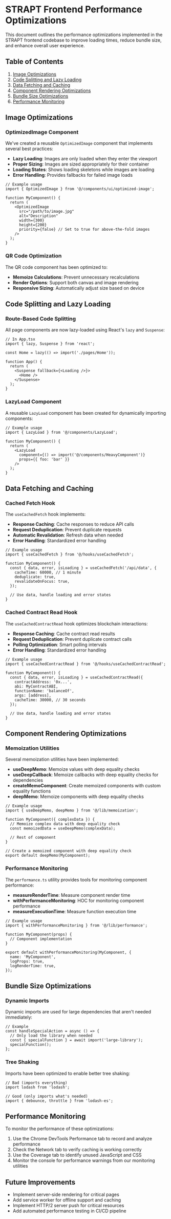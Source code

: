 # STRAPT Frontend Performance Optimizations

This document outlines the performance optimizations implemented in the STRAPT frontend codebase to improve loading times, reduce bundle size, and enhance overall user experience.

## Table of Contents

1. [Image Optimizations](#image-optimizations)
2. [Code Splitting and Lazy Loading](#code-splitting-and-lazy-loading)
3. [Data Fetching and Caching](#data-fetching-and-caching)
4. [Component Rendering Optimizations](#component-rendering-optimizations)
5. [Bundle Size Optimizations](#bundle-size-optimizations)
6. [Performance Monitoring](#performance-monitoring)

## Image Optimizations

### OptimizedImage Component

We've created a reusable `OptimizedImage` component that implements several best practices:

- **Lazy Loading**: Images are only loaded when they enter the viewport
- **Proper Sizing**: Images are sized appropriately for their container
- **Loading States**: Shows loading skeletons while images are loading
- **Error Handling**: Provides fallbacks for failed image loads

```tsx
// Example usage
import { OptimizedImage } from '@/components/ui/optimized-image';

function MyComponent() {
  return (
    <OptimizedImage
      src="/path/to/image.jpg"
      alt="Description"
      width={300}
      height={200}
      priority={false} // Set to true for above-the-fold images
    />
  );
}
```

### QR Code Optimization

The QR code component has been optimized to:

- **Memoize Calculations**: Prevent unnecessary recalculations
- **Render Options**: Support both canvas and image rendering
- **Responsive Sizing**: Automatically adjust size based on device

## Code Splitting and Lazy Loading

### Route-Based Code Splitting

All page components are now lazy-loaded using React's `lazy` and `Suspense`:

```tsx
// In App.tsx
import { lazy, Suspense } from 'react';

const Home = lazy(() => import('./pages/Home'));

function App() {
  return (
    <Suspense fallback={<Loading />}>
      <Home />
    </Suspense>
  );
}
```

### LazyLoad Component

A reusable `LazyLoad` component has been created for dynamically importing components:

```tsx
// Example usage
import { LazyLoad } from '@/components/LazyLoad';

function MyComponent() {
  return (
    <LazyLoad
      component={() => import('@/components/HeavyComponent')}
      props={{ foo: 'bar' }}
    />
  );
}
```

## Data Fetching and Caching

### Cached Fetch Hook

The `useCachedFetch` hook implements:

- **Response Caching**: Cache responses to reduce API calls
- **Request Deduplication**: Prevent duplicate requests
- **Automatic Revalidation**: Refresh data when needed
- **Error Handling**: Standardized error handling

```tsx
// Example usage
import { useCachedFetch } from '@/hooks/useCachedFetch';

function MyComponent() {
  const { data, error, isLoading } = useCachedFetch('/api/data', {
    cacheTime: 60000, // 1 minute
    deduplicate: true,
    revalidateOnFocus: true,
  });
  
  // Use data, handle loading and error states
}
```

### Cached Contract Read Hook

The `useCachedContractRead` hook optimizes blockchain interactions:

- **Response Caching**: Cache contract read results
- **Request Deduplication**: Prevent duplicate contract calls
- **Polling Optimization**: Smart polling intervals
- **Error Handling**: Standardized error handling

```tsx
// Example usage
import { useCachedContractRead } from '@/hooks/useCachedContractRead';

function MyComponent() {
  const { data, error, isLoading } = useCachedContractRead({
    contractAddress: '0x...',
    abi: MyContractABI,
    functionName: 'balanceOf',
    args: [address],
    cacheTime: 30000, // 30 seconds
  });
  
  // Use data, handle loading and error states
}
```

## Component Rendering Optimizations

### Memoization Utilities

Several memoization utilities have been implemented:

- **useDeepMemo**: Memoize values with deep equality checks
- **useDeepCallback**: Memoize callbacks with deep equality checks for dependencies
- **createMemoComponent**: Create memoized components with custom equality functions
- **deepMemo**: Memoize components with deep equality checks

```tsx
// Example usage
import { useDeepMemo, deepMemo } from '@/lib/memoization';

function MyComponent({ complexData }) {
  // Memoize complex data with deep equality check
  const memoizedData = useDeepMemo(complexData);
  
  // Rest of component
}

// Create a memoized component with deep equality check
export default deepMemo(MyComponent);
```

### Performance Monitoring

The `performance.ts` utility provides tools for monitoring component performance:

- **measureRenderTime**: Measure component render time
- **withPerformanceMonitoring**: HOC for monitoring component performance
- **measureExecutionTime**: Measure function execution time

```tsx
// Example usage
import { withPerformanceMonitoring } from '@/lib/performance';

function MyComponent(props) {
  // Component implementation
}

export default withPerformanceMonitoring(MyComponent, {
  name: 'MyComponent',
  logProps: true,
  logRenderTime: true,
});
```

## Bundle Size Optimizations

### Dynamic Imports

Dynamic imports are used for large dependencies that aren't needed immediately:

```tsx
// Example
const handleSpecialAction = async () => {
  // Only load the library when needed
  const { specialFunction } = await import('large-library');
  specialFunction();
};
```

### Tree Shaking

Imports have been optimized to enable better tree shaking:

```tsx
// Bad (imports everything)
import lodash from 'lodash';

// Good (only imports what's needed)
import { debounce, throttle } from 'lodash-es';
```

## Performance Monitoring

To monitor the performance of these optimizations:

1. Use the Chrome DevTools Performance tab to record and analyze performance
2. Check the Network tab to verify caching is working correctly
3. Use the Coverage tab to identify unused JavaScript and CSS
4. Monitor the console for performance warnings from our monitoring utilities

## Future Improvements

- Implement server-side rendering for critical pages
- Add service worker for offline support and caching
- Implement HTTP/2 server push for critical resources
- Add automated performance testing in CI/CD pipeline
